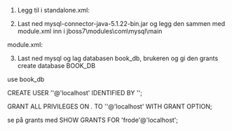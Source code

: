 1) Legg til i standalone.xml:

<drivers>
    <driver name="mysql" module="com.mysql"/>
</drivers>

2) Last ned mysql-connector-java-5.1.22-bin.jar og legg den sammen med module.xml
inn i jboss7\modules\com\mysql\main

module.xml:

<?xml version="1.0" encoding="UTF-8"?>

<module xmlns="urn:jboss:module:1.0" name="com.mysql">
  <resources>
    <resource-root path="mysql-connector-java-5.1.22-bin.jar"/>
  </resources>
  <dependencies>
    <module name="javax.api"/>
  </dependencies>
</module>

3) Last ned mysql og lag databasen book_db, brukeren <username> og gi den grants
create database BOOK_DB

use book_db

CREATE USER '<username>'@'localhost' IDENTIFIED BY '<password>';

GRANT ALL PRIVILEGES ON *.* TO '<username>'@'localhost' WITH GRANT OPTION;

se på grants med
SHOW GRANTS FOR 'frode'@'localhost';
